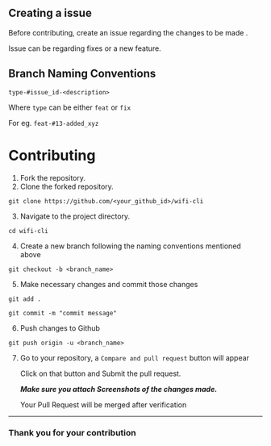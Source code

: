 ## Creating a issue

Before contributing, create an issue regarding the changes to be made .

Issue can be regarding fixes or a new feature.

## Branch Naming Conventions

```type-#issue_id-<description>```

Where ```type``` can be either ```feat``` or ```fix```

For eg. ```feat-#13-added_xyz```

# Contributing 

1. Fork the repository.
2. Clone the forked repository.
```
git clone https://github.com/<your_github_id>/wifi-cli
```
3. Navigate to the project directory.
```
cd wifi-cli
```
4. Create a new branch following the naming conventions mentioned above
```
git checkout -b <branch_name>
```

5. Make necessary changes and commit those changes
```
git add .
```
```
git commit -m "commit message"
```

6. Push changes to Github
```
git push origin -u <branch_name>
```
7. Go to your repository, a `Compare and pull request` button will appear
 
    Click on that button and Submit the pull request.
    
    ***Make sure you attach Screenshots of the changes made.***
    
    Your Pull Request will be merged after verification
    
<hr/>

### Thank you for your contribution
